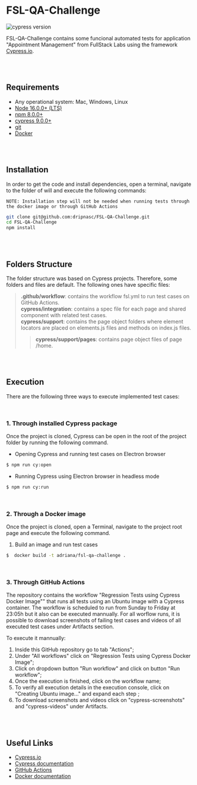 # FSL-QA-Challenge
![cypress version](https://img.shields.io/badge/cypress-9.5.4-brigthgreen) 

FSL-QA-Challenge contains some funcional automated tests for application "Appointment Management" from FullStack Labs using the framework [Cypress.io](https://www.cypress.io/).

<br>
<br>

## Requirements
- Any operational system: Mac, Windows, Linux
- [Node 16.0.0+ (LTS)](https://nodejs.org/)
- [npm 8.0.0+](https://docs.npmjs.com/downloading-and-installing-node-js-and-npm)
- [cypress 9.0.0+](https://docs.cypress.io/guides/getting-started/installing-cypress)
- [git](https://git-scm.com)
- [Docker](https://docs.docker.com/desktop/#download-and-install)

<br>
<br>

## Installation
In order to get the code and install dependencies, open a terminal, navigate to the folder of will and execute the following commands:

`NOTE: Installation step will not be needed when running tests through the docker image or through GitHub Actions`

```bash
git clone git@github.com:dripnasc/FSL-QA-Challenge.git
cd FSL-QA-Challenge
npm install
```

<br>
<br>

## Folders Structure
The folder structure was based on Cypress projects. Therefore, some folders and files are default. The following ones have specific files:
>**.github/workflow**: contains the workflow fsl.yml to run test cases on GitHub Actions. <br>
>**cypress/integration**: contains a spec file for each page and shared component with related test cases. <br>
>**cypress/support**: contains the page object folders where element locators are placed on elements.js files and methods on index.js files. <br>
>>**cypress/support/pages**: contains page object files of page /home.  <br>

<br>
<br>

## Execution
There are the following three ways to execute implemented test cases:

<br>

### 1. Through installed Cypress package
Once the project is cloned, Cypress can be open in the root of the project folder by running the following command. 

- Opening Cypress and running test cases on Electron browser
```bash
$ npm run cy:open
```
- Running Cypress using Electron browser in headless mode
```bash
$ npm run cy:run
```

<br>

### 2. Through a Docker image
Once the project is cloned, open a Terminal, navigate to the project root page and execute the following command.

1. Build an image and run test cases
```bash
$  docker build -t adriana/fsl-qa-challenge .
```

<br>

### 3. Through GitHub Actions
The repository contains the workflow "Regression Tests using Cypress Docker Image"" that runs all tests using an Ubuntu image with a Cypress container.
The workflow is scheduled to run from Sunday to Friday at 23:05h but it also can be executed mannually.
For all worflow runs, it is possible to download screenshots of failing test cases and videos of all executed test cases under Artifacts section.

To execute it mannually:
1. Inside this GitHub repository go to tab "Actions";
2. Under "All workflows" click on "Regression Tests using Cypress Docker Image";
3. Click on dropdown button "Run workflow" and click on button "Run workflow";
4. Once the execution is finished, click on the workflow name;
5. To verify all execution details in the execution console, click on "Creating Ubuntu image..." and expand each step ;
6. To download screenshots and videos click on "cypress-screenshots" and "cypress-videos" under Artifacts.


<br>
<br>

## Useful Links
- [Cypress.io](https://www.cypress.io/)
- [Cypress documentation](https://docs.cypress.io/)
- [GitHub Actions](https://docs.github.com/es/actions)
- [Docker documentation](https://docs.docker.com)


